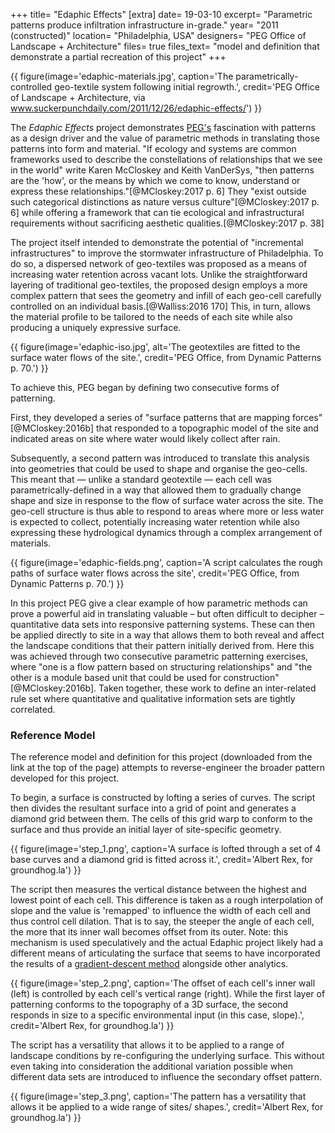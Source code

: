 +++
title=      "Edaphic Effects"
[extra]
date=       19-03-10
excerpt=    "Parametric patterns produce infiltration infrastructure in-grade."
year=       "2011 (constructed)"
location=   "Philadelphia, USA"
designers=  "PEG Office of Landscape + Architecture"
files=      true
files_text= "model and definition that demonstrate a partial recreation of this project"
+++

{{ figure(image='edaphic-materials.jpg', caption='The parametrically-controlled geo-textile system following initial regrowth.', credit='PEG Office of Landscape + Architecture, via www.suckerpunchdaily.com/2011/12/26/edaphic-effects/') }}

The *Edaphic Effects* project demonstrates [PEG's](http://www.peg-ola.com/) fascination with patterns as a design driver and the value of parametric methods in translating those patterns into form and material. "If ecology and systems are common frameworks used to describe the constellations of relationships that we see in the world" write Karen McCloskey and Keith VanDerSys, "then patterns are the 'how', or the means by which we come to know, understand or express these relationships."[@MCloskey:2017 p. 6] They "exist outside such categorical distinctions as nature versus culture"[@MCloskey:2017 p. 6] while offering a framework that can tie ecological and infrastructural requirements without sacrificing aesthetic qualities.[@MCloskey:2017 p. 38]

The project itself intended to demonstrate the potential of "incremental infrastructures" to improve the stormwater infrastructure of Philadelphia. To do so, a dispersed network of geo-textiles was proposed as a means of increasing water retention across vacant lots. Unlike the straightforward layering of traditional geo-textiles, the proposed design employs a more complex pattern that sees the geometry and infill of each geo-cell carefully controlled on an individual basis.[@Walliss:2016 170] This, in turn, allows the material profile to be tailored to the needs of each site while also producing a uniquely expressive surface.

{{ figure(image='edaphic-iso.jpg', alt='The geotextiles are fitted to the surface water flows of the site.', credit='PEG Office, from Dynamic Patterns p. 70.') }}

To achieve this, PEG began by defining two consecutive forms of patterning.

First, they developed a series of "surface patterns that are mapping forces"[@MCloskey:2016b] that responded to a topographic model of the site and indicated areas on site where water would likely collect after rain.

Subsequently, a second pattern was introduced to translate this analysis into geometries that could be used to shape and organise the geo-cells. This meant that — unlike a standard geotextile — each cell was parametrically-defined in a way that allowed them to gradually change shape and size in response to the flow of surface water across the site. The geo-cell structure is thus able to respond to areas where more or less water is expected to collect, potentially increasing water retention while also expressing these hydrological dynamics through a complex arrangement of materials.

{{ figure(image='edaphic-fields.png', caption='A script calculates the rough paths of surface water flows across the site', credit='PEG Office, from Dynamic Patterns p. 70.') }}

In this project PEG give a clear example of how parametric methods can prove a powerful aid in translating valuable – but often difficult to decipher – quantitative data sets into responsive patterning systems. These can then be applied directly to site in a way that allows them to both reveal and affect the landscape conditions that their pattern initially derived from. Here this was achieved through two consecutive parametric patterning exercises, where "one is a flow pattern based on structuring relationships" and "the other is a module based unit that could be used for construction"[@MCloskey:2016b]. Taken together, these work to define an inter-related rule set where quantitative and qualitative information sets are tightly correlated.

### Reference Model

The reference model and definition for this project (downloaded from the link at the top of the page) attempts to reverse-engineer the broader pattern developed for this project.

To begin, a surface is constructed by lofting a series of curves. The script then divides the resultant surface into a grid of point and generates a diamond grid between them. The cells of this grid warp to conform to the surface and thus provide an initial layer of site-specific geometry.

{{ figure(image='step_1.png', caption='A surface is lofted through a set of 4 base curves and a diamond grid is fitted across it.', credit='Albert Rex, for groundhog.la') }}

The script then measures the vertical distance between the highest and lowest point of each cell. This difference is taken as a rough interpolation of slope and the value is 'remapped' to influence the width of each cell and thus control cell dilation. That is to say, the steeper the angle of each cell, the more that its inner wall becomes offset from its outer. Note: this mechanism is used speculatively and the actual Edaphic project likely had a different means of articulating the surface that seems to have incorporated the results of a [gradient-descent method](@/documentation/flows.md) alongside other analytics.

{{ figure(image='step_2.png', caption='The offset of each cell\'s inner wall (left) is controlled by each cell\'s vertical range (right). While the first layer of patterning conforms to the topography of a 3D surface, the second responds in size to a specific environmental input (in this case, slope).', credit='Albert Rex, for groundhog.la') }}

The script has a versatility that allows it to be applied to a range of landscape conditions by re-configuring the underlying surface. This without even taking into consideration the additional variation possible when different data sets are introduced to influence the secondary offset pattern.

{{ figure(image='step_3.png', caption='The pattern has a versatility that allows it be applied to a wide range of sites/ shapes.', credit='Albert Rex, for groundhog.la') }}

